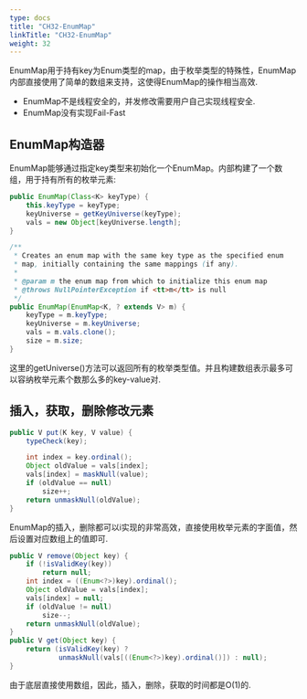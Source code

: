 ```yaml
---
type: docs
title: "CH32-EnumMap"
linkTitle: "CH32-EnumMap"
weight: 32
---
```


EnumMap用于持有key为Enum类型的map，由于枚举类型的特殊性，EnumMap内部直接使用了简单的数组来支持，这使得EnumMap的操作相当高效.

- EnumMap不是线程安全的，并发修改需要用户自己实现线程安全.
- EnumMap没有实现Fail-Fast

## EnumMap构造器

EnumMap能够通过指定key类型来初始化一个EnumMap。内部构建了一个数组，用于持有所有的枚举元素:

```java
public EnumMap(Class<K> keyType) {
    this.keyType = keyType;
    keyUniverse = getKeyUniverse(keyType);
    vals = new Object[keyUniverse.length];
}

/**
 * Creates an enum map with the same key type as the specified enum
 * map, initially containing the same mappings (if any).
 *
 * @param m the enum map from which to initialize this enum map
 * @throws NullPointerException if <tt>m</tt> is null
 */
public EnumMap(EnumMap<K, ? extends V> m) {
    keyType = m.keyType;
    keyUniverse = m.keyUniverse;
    vals = m.vals.clone();
    size = m.size;
}
```

这里的getUniverse()方法可以返回所有的枚举类型值。并且构建数组表示最多可以容纳枚举元素个数那么多的key-value对.

## 插入，获取，删除修改元素

```java
public V put(K key, V value) {
    typeCheck(key);

    int index = key.ordinal();
    Object oldValue = vals[index];
    vals[index] = maskNull(value);
    if (oldValue == null)
        size++;
    return unmaskNull(oldValue);
}
```

EnumMap的插入，删除都可以i实现的非常高效，直接使用枚举元素的字面值，然后设置对应数组上的值即可.

```java
public V remove(Object key) {
    if (!isValidKey(key))
        return null;
    int index = ((Enum<?>)key).ordinal();
    Object oldValue = vals[index];
    vals[index] = null;
    if (oldValue != null)
        size--;
    return unmaskNull(oldValue);
}
public V get(Object key) {
    return (isValidKey(key) ?
            unmaskNull(vals[((Enum<?>)key).ordinal()]) : null);
}
```

由于底层直接使用数组，因此，插入，删除，获取的时间都是O(1)的.
